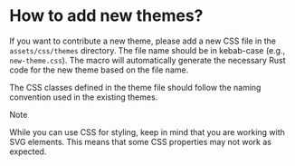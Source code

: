 # How to add new themes?

If you want to contribute a new theme, please add a new CSS file in the `assets/css/themes` directory. The file name should be in kebab-case (e.g., `new-theme.css`). The macro will automatically generate the necessary Rust code for the new theme based on the file name.

The CSS classes defined in the theme file should follow the naming convention used in the existing themes.

> [!NOTE]  
> While you can use CSS for styling, keep in mind that you are working with SVG elements. This means that some CSS properties may not work as expected.
